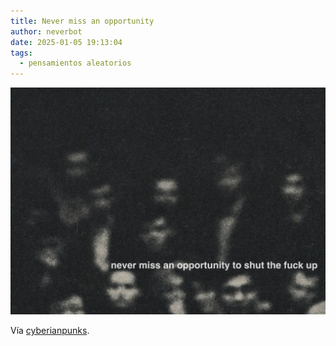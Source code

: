```yaml
---
title: Never miss an opportunity
author: neverbot
date: 2025-01-05 19:13:04
tags:
  - pensamientos aleatorios
---
```


![shut_the_f](./never-miss-an-opportunity/shut_the_f.jpg)

Vía [cyberianpunks](https://cyberianpunks.tumblr.com/post/703628447352864768/never).
